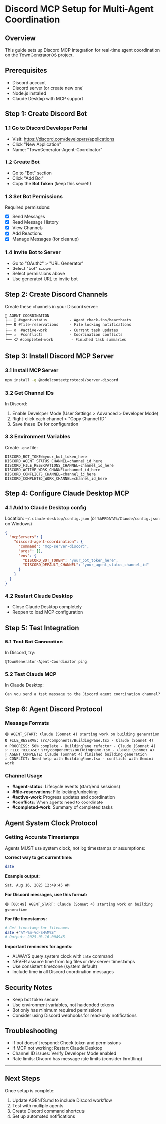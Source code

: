 # Discord MCP Setup for Multi-Agent Coordination

## Overview
This guide sets up Discord MCP integration for real-time agent coordination on the TownGeneratorOS project.

## Prerequisites
- Discord account
- Discord server (or create new one)
- Node.js installed
- Claude Desktop with MCP support

## Step 1: Create Discord Bot

### 1.1 Go to Discord Developer Portal
- Visit: https://discord.com/developers/applications
- Click "New Application"
- Name: "TownGenerator-Agent-Coordinator"

### 1.2 Create Bot
- Go to "Bot" section
- Click "Add Bot"
- Copy the **Bot Token** (keep this secret!)

### 1.3 Set Bot Permissions
Required permissions:
- [x] Send Messages
- [x] Read Message History
- [x] View Channels
- [x] Add Reactions
- [x] Manage Messages (for cleanup)

### 1.4 Invite Bot to Server
- Go to "OAuth2" > "URL Generator"
- Select "bot" scope
- Select permissions above
- Use generated URL to invite bot

## Step 2: Create Discord Channels

Create these channels in your Discord server:
```
📁 AGENT COORDINATION
├── 🤖 #agent-status          - Agent check-ins/heartbeats
├── 🔒 #file-reservations     - File locking notifications  
├── ⚙️  #active-work          - Current task updates
├── ⚠️  #conflicts            - Coordination conflicts
└── 📋 #completed-work        - Finished task summaries
```

## Step 3: Install Discord MCP Server

### 3.1 Install MCP Server
```bash
npm install -g @modelcontextprotocol/server-discord
```

### 3.2 Get Channel IDs
In Discord:
1. Enable Developer Mode (User Settings > Advanced > Developer Mode)
2. Right-click each channel > "Copy Channel ID"
3. Save these IDs for configuration

### 3.3 Environment Variables
Create `.env` file:
```env
DISCORD_BOT_TOKEN=your_bot_token_here
DISCORD_AGENT_STATUS_CHANNEL=channel_id_here
DISCORD_FILE_RESERVATIONS_CHANNEL=channel_id_here  
DISCORD_ACTIVE_WORK_CHANNEL=channel_id_here
DISCORD_CONFLICTS_CHANNEL=channel_id_here
DISCORD_COMPLETED_WORK_CHANNEL=channel_id_here
```

## Step 4: Configure Claude Desktop MCP

### 4.1 Add to Claude Desktop config
Location: `~/.claude-desktop/config.json` (or `%APPDATA%/Claude/config.json` on Windows)

```json
{
  "mcpServers": {
    "discord-agent-coordination": {
      "command": "mcp-server-discord",
      "args": [],
      "env": {
        "DISCORD_BOT_TOKEN": "your_bot_token_here",
        "DISCORD_DEFAULT_CHANNEL": "your_agent_status_channel_id"
      }
    }
  }
}
```

### 4.2 Restart Claude Desktop
- Close Claude Desktop completely
- Reopen to load MCP configuration

## Step 5: Test Integration

### 5.1 Test Bot Connection
In Discord, try:
```
@TownGenerator-Agent-Coordinator ping
```

### 5.2 Test Claude MCP
In Claude Desktop:
```
Can you send a test message to the Discord agent coordination channel?
```

## Step 6: Agent Discord Protocol

### Message Formats
```
🟢 AGENT_START: Claude (Sonnet 4) starting work on building generation
🔒 FILE_RESERVE: src/components/BuildingPane.tsx - Claude (Sonnet 4)
⚙️ PROGRESS: 50% complete - BuildingPane refactor - Claude (Sonnet 4)  
✅ FILE_RELEASE: src/components/BuildingPane.tsx - Claude (Sonnet 4)
🏁 AGENT_COMPLETE: Claude (Sonnet 4) finished building generation
⚠️ CONFLICT: Need help with BuildingPane.tsx - conflicts with Gemini work
```

### Channel Usage
- **#agent-status**: Lifecycle events (start/end sessions)
- **#file-reservations**: File locking/unlocking
- **#active-work**: Progress updates and coordination
- **#conflicts**: When agents need to coordinate
- **#completed-work**: Summary of completed tasks

## Agent System Clock Protocol

### Getting Accurate Timestamps
Agents MUST use system clock, not log timestamps or assumptions:

**Correct way to get current time:**
```bash
date
```

**Example output:**
```
Sat, Aug 16, 2025 12:49:45 AM
```

**For Discord messages, use this format:**
```
🟢 [00:49] AGENT_START: Claude (Sonnet 4) starting work on building generation
```

**For file timestamps:**
```bash
# Get timestamp for filenames
date +"%Y-%m-%d-%H%M%S"
# Output: 2025-08-16-004945
```

**Important reminders for agents:**
- ALWAYS query system clock with `date` command
- NEVER assume time from log files or dev server timestamps  
- Use consistent timezone (system default)
- Include time in all Discord coordination messages

## Security Notes
- Keep bot token secure
- Use environment variables, not hardcoded tokens
- Bot only has minimum required permissions
- Consider using Discord webhooks for read-only notifications

## Troubleshooting
- If bot doesn't respond: Check token and permissions
- If MCP not working: Restart Claude Desktop
- Channel ID issues: Verify Developer Mode enabled
- Rate limits: Discord has message rate limits (consider throttling)

---

## Next Steps
Once setup is complete:
1. Update AGENTS.md to include Discord workflow
2. Test with multiple agents
3. Create Discord command shortcuts
4. Set up automated notifications